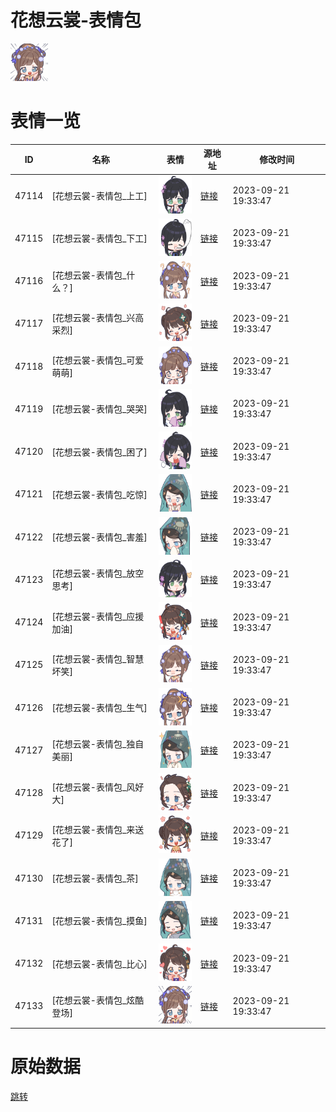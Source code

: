 # 花想云裳-表情包

<img src="./cover.png" height="60" alt="cover" />

# 表情一览

|ID|名称|表情|源地址|修改时间|
|----|----|----|----|----|
|47114|[花想云裳-表情包_上工]|<img src="./pic/047114_%5B花想云裳-表情包_上工%5D.png" height="60" alt="上工"/>|[链接](https://i0.hdslb.com/bfs/garb/2de3bf1b54379ece1555295cfddda66c455b857a.png)|2023-09-21 19:33:47|
|47115|[花想云裳-表情包_下工]|<img src="./pic/047115_%5B花想云裳-表情包_下工%5D.png" height="60" alt="下工"/>|[链接](https://i0.hdslb.com/bfs/garb/934aab7b4980aca1c2e8dc94224999fa318df249.png)|2023-09-21 19:33:47|
|47116|[花想云裳-表情包_什么？]|<img src="./pic/047116_%5B花想云裳-表情包_什么？%5D.png" height="60" alt="什么？"/>|[链接](https://i0.hdslb.com/bfs/garb/7aa58fa458002e91f0e8a7df41d61a108e895340.png)|2023-09-21 19:33:47|
|47117|[花想云裳-表情包_兴高采烈]|<img src="./pic/047117_%5B花想云裳-表情包_兴高采烈%5D.png" height="60" alt="兴高采烈"/>|[链接](https://i0.hdslb.com/bfs/garb/0b0da26a6c3d8e993e134c536349adf40664ad51.png)|2023-09-21 19:33:47|
|47118|[花想云裳-表情包_可爱萌萌]|<img src="./pic/047118_%5B花想云裳-表情包_可爱萌萌%5D.png" height="60" alt="可爱萌萌"/>|[链接](https://i0.hdslb.com/bfs/garb/39643107671db9097de99cf9fb3e7d0f5a8e8ff1.png)|2023-09-21 19:33:47|
|47119|[花想云裳-表情包_哭哭]|<img src="./pic/047119_%5B花想云裳-表情包_哭哭%5D.png" height="60" alt="哭哭"/>|[链接](https://i0.hdslb.com/bfs/garb/ba96c76b20a03da03f920735f36dc9f8ad105293.png)|2023-09-21 19:33:47|
|47120|[花想云裳-表情包_困了]|<img src="./pic/047120_%5B花想云裳-表情包_困了%5D.png" height="60" alt="困了"/>|[链接](https://i0.hdslb.com/bfs/garb/8409888b75e01ddfd442894b656de47e7cd1207f.png)|2023-09-21 19:33:47|
|47121|[花想云裳-表情包_吃惊]|<img src="./pic/047121_%5B花想云裳-表情包_吃惊%5D.png" height="60" alt="吃惊"/>|[链接](https://i0.hdslb.com/bfs/garb/ed151a2b4c8adf0b1ab93dcec4342877b14656e5.png)|2023-09-21 19:33:47|
|47122|[花想云裳-表情包_害羞]|<img src="./pic/047122_%5B花想云裳-表情包_害羞%5D.png" height="60" alt="害羞"/>|[链接](https://i0.hdslb.com/bfs/garb/fbfbc98ed6a8e34ce5170974da5dba92ce084d40.png)|2023-09-21 19:33:47|
|47123|[花想云裳-表情包_放空思考]|<img src="./pic/047123_%5B花想云裳-表情包_放空思考%5D.png" height="60" alt="放空思考"/>|[链接](https://i0.hdslb.com/bfs/garb/6f7e82f4747dbffeaefe051fbe6a6d96e1ebf1be.png)|2023-09-21 19:33:47|
|47124|[花想云裳-表情包_应援加油]|<img src="./pic/047124_%5B花想云裳-表情包_应援加油%5D.png" height="60" alt="应援加油"/>|[链接](https://i0.hdslb.com/bfs/garb/882a867e2d62c764bd11912a9e8e11b3ca9632e6.png)|2023-09-21 19:33:47|
|47125|[花想云裳-表情包_智慧坏笑]|<img src="./pic/047125_%5B花想云裳-表情包_智慧坏笑%5D.png" height="60" alt="智慧坏笑"/>|[链接](https://i0.hdslb.com/bfs/garb/cce1a9bba00713361180b3f6af662cf31b330941.png)|2023-09-21 19:33:47|
|47126|[花想云裳-表情包_生气]|<img src="./pic/047126_%5B花想云裳-表情包_生气%5D.png" height="60" alt="生气"/>|[链接](https://i0.hdslb.com/bfs/garb/eeac6a7641dd90f7e925f8984c16a0c8f93b94d1.png)|2023-09-21 19:33:47|
|47127|[花想云裳-表情包_独自美丽]|<img src="./pic/047127_%5B花想云裳-表情包_独自美丽%5D.png" height="60" alt="独自美丽"/>|[链接](https://i0.hdslb.com/bfs/garb/35b6b9800865f5934e09949b9d9b56b63958e061.png)|2023-09-21 19:33:47|
|47128|[花想云裳-表情包_风好大]|<img src="./pic/047128_%5B花想云裳-表情包_风好大%5D.png" height="60" alt="风好大"/>|[链接](https://i0.hdslb.com/bfs/garb/94511912033cb6d1c8358502a583100440a5f1b9.png)|2023-09-21 19:33:47|
|47129|[花想云裳-表情包_来送花了]|<img src="./pic/047129_%5B花想云裳-表情包_来送花了%5D.png" height="60" alt="来送花了"/>|[链接](https://i0.hdslb.com/bfs/garb/80a1790715dbc0bb67cb5c6cb74ba443190d38d6.png)|2023-09-21 19:33:47|
|47130|[花想云裳-表情包_茶]|<img src="./pic/047130_%5B花想云裳-表情包_茶%5D.png" height="60" alt="茶"/>|[链接](https://i0.hdslb.com/bfs/garb/2ce095212e2b7458a870e426118f1a2ae3b826ee.png)|2023-09-21 19:33:47|
|47131|[花想云裳-表情包_摸鱼]|<img src="./pic/047131_%5B花想云裳-表情包_摸鱼%5D.png" height="60" alt="摸鱼"/>|[链接](https://i0.hdslb.com/bfs/garb/7aeff054b8b459b0669c902eb8c9393af16dba86.png)|2023-09-21 19:33:47|
|47132|[花想云裳-表情包_比心]|<img src="./pic/047132_%5B花想云裳-表情包_比心%5D.png" height="60" alt="比心"/>|[链接](https://i0.hdslb.com/bfs/garb/4657b5b282e908b23eb2ba63bdb7d1c8ae2081fc.png)|2023-09-21 19:33:47|
|47133|[花想云裳-表情包_炫酷登场]|<img src="./pic/047133_%5B花想云裳-表情包_炫酷登场%5D.png" height="60" alt="炫酷登场"/>|[链接](https://i0.hdslb.com/bfs/garb/4d9310b7f87ada83102ce1de7c174515f3d43d09.png)|2023-09-21 19:33:47|

# 原始数据

[跳转](./raw.json)

